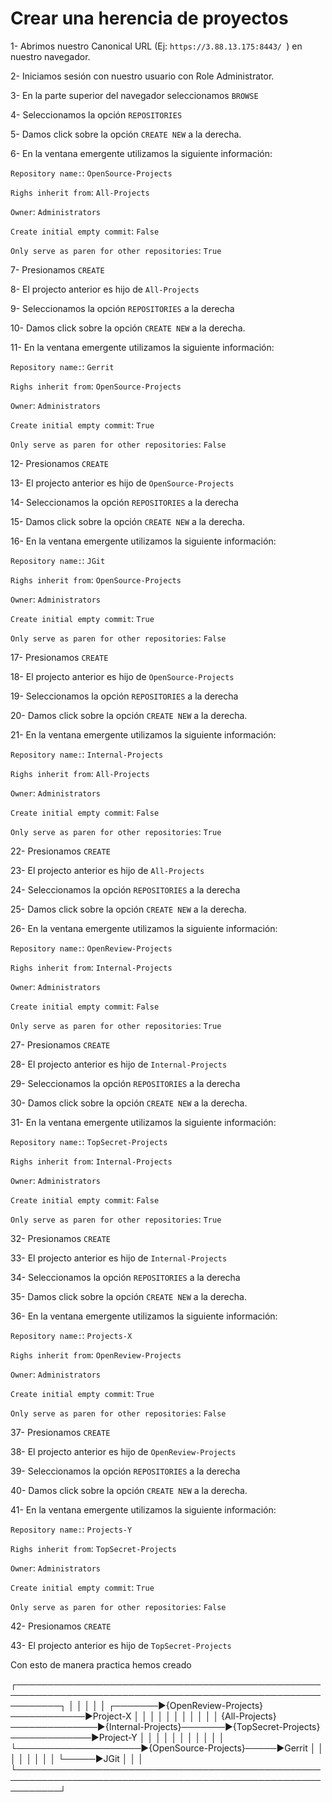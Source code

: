 # Crear una herencia de proyectos

1- Abrimos nuestro Canonical URL (Ej: `https://3.88.13.175:8443/ `) en nuestro navegador.

2- Iniciamos sesión con nuestro usuario con Role Administrator.

3- En la parte superior del navegador seleccionamos `BROWSE`

4- Seleccionamos la opción `REPOSITORIES`

5- Damos click sobre la opción `CREATE NEW` a la derecha.

6- En la ventana emergente utilizamos la siguiente información:

`Repository name:`: `OpenSource-Projects`

`Righs inherit from`: `All-Projects`

`Owner`: `Administrators`

`Create initial empty commit`: `False`

`Only serve as paren for other repositories`: `True`

7- Presionamos `CREATE`

8- El projecto anterior es hijo de `All-Projects`

9- Seleccionamos la opción `REPOSITORIES` a la derecha

10- Damos click sobre la opción `CREATE NEW` a la derecha.

11- En la ventana emergente utilizamos la siguiente información:

`Repository name:`: `Gerrit`

`Righs inherit from`: `OpenSource-Projects`

`Owner`: `Administrators`

`Create initial empty commit`: `True`

`Only serve as paren for other repositories`: `False`

12- Presionamos `CREATE`

13- El projecto anterior es hijo de `OpenSource-Projects`

14- Seleccionamos la opción `REPOSITORIES` a la derecha

15- Damos click sobre la opción `CREATE NEW` a la derecha.

16- En la ventana emergente utilizamos la siguiente información:

`Repository name:`: `JGit`

`Righs inherit from`: `OpenSource-Projects`

`Owner`: `Administrators`

`Create initial empty commit`: `True`

`Only serve as paren for other repositories`: `False`

17- Presionamos `CREATE`

18- El projecto anterior es hijo de `OpenSource-Projects`

19- Seleccionamos la opción `REPOSITORIES` a la derecha

20- Damos click sobre la opción `CREATE NEW` a la derecha.

21- En la ventana emergente utilizamos la siguiente información:

`Repository name:`: `Internal-Projects`

`Righs inherit from`: `All-Projects`

`Owner`: `Administrators`

`Create initial empty commit`: `False`

`Only serve as paren for other repositories`: `True`

22- Presionamos `CREATE`

23- El projecto anterior es hijo de `All-Projects`

24- Seleccionamos la opción `REPOSITORIES` a la derecha

25- Damos click sobre la opción `CREATE NEW` a la derecha.

26- En la ventana emergente utilizamos la siguiente información:

`Repository name:`: `OpenReview-Projects`

`Righs inherit from`: `Internal-Projects`

`Owner`: `Administrators`

`Create initial empty commit`: `False`

`Only serve as paren for other repositories`: `True`

27- Presionamos `CREATE`

28- El projecto anterior es hijo de `Internal-Projects`

29- Seleccionamos la opción `REPOSITORIES` a la derecha

30- Damos click sobre la opción `CREATE NEW` a la derecha.

31- En la ventana emergente utilizamos la siguiente información:

`Repository name:`: `TopSecret-Projects`

`Righs inherit from`: `Internal-Projects`

`Owner`: `Administrators`

`Create initial empty commit`: `False`

`Only serve as paren for other repositories`: `True`

32- Presionamos `CREATE`

33- El projecto anterior es hijo de `Internal-Projects`

34- Seleccionamos la opción `REPOSITORIES` a la derecha

35- Damos click sobre la opción `CREATE NEW` a la derecha.

36- En la ventana emergente utilizamos la siguiente información:

`Repository name:`: `Projects-X`

`Righs inherit from`: `OpenReview-Projects`

`Owner`: `Administrators`

`Create initial empty commit`: `True`

`Only serve as paren for other repositories`: `False`

37- Presionamos `CREATE`

38- El projecto anterior es hijo de `OpenReview-Projects`

39- Seleccionamos la opción `REPOSITORIES` a la derecha

40- Damos click sobre la opción `CREATE NEW` a la derecha.

41- En la ventana emergente utilizamos la siguiente información:

`Repository name:`: `Projects-Y`

`Righs inherit from`: `TopSecret-Projects`

`Owner`: `Administrators`

`Create initial empty commit`: `True`

`Only serve as paren for other repositories`: `False`

42- Presionamos `CREATE`

43- El projecto anterior es hijo de `TopSecret-Projects`

Con esto de manera practica hemos creado

┌───────────────────────────────────────────────────────────────────────────────────────────────────────────┐
│                                                                                                           │
│                                                                                                           │
│                                               ┌───────►{OpenReview-Projects}────────────►Project-X        │
│                                               │                                                           │
│                                               │                                                           │
│                                               │                                                           │
│   {All-Projects}──────────────►{Internal-Projects}───────►{TopSecret-Projects}─────────────►Project-Y     │
│        │                                                                                                  │
│        │                                                                                                  │
│        │                                                                                                  │
│        └────────────────────►{OpenSource-Projects}─────►Gerrit                                            │
│                                                 │                                                         │
│                                                 │                                                         │
│                                                 └─────►JGit                                               │
│                                                                                                           │
└───────────────────────────────────────────────────────────────────────────────────────────────────────────┘
